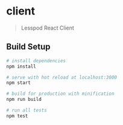 # client

> Lesspod React Client

## Build Setup

```bash
# install dependencies
npm install

# serve with hot reload at localhost:3000
npm start

# build for production with minification
npm run build

# run all tests
npm test
```
